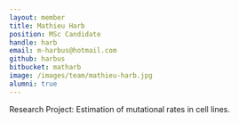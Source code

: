 ```yaml
---
layout: member
title: Mathieu Harb
position: MSc Candidate
handle: harb
email: m-harbus@hotmail.com
github: harbus
bitbucket: matharb
image: /images/team/mathieu-harb.jpg
alumni: true
---
```


Research Project: Estimation of mutational rates in cell lines.